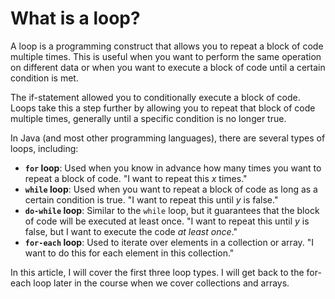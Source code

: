 # What is a loop?

A loop is a programming construct that allows you to repeat a block of code multiple times. This is useful when you want to perform the same operation on different data or when you want to execute a block of code until a certain condition is met.

The if-statement allowed you to conditionally execute a block of code. Loops take this a step further by allowing you to repeat that block of code multiple times, generally until a specific condition is no longer true.

In Java (and most other programming languages), there are several types of loops, including:
- **`for` loop**: Used when you know in advance how many times you want to repeat a block of code. "I want to repeat this _x_ times."
- **`while` loop**: Used when you want to repeat a block of code as long as a certain condition is true. "I want to repeat this until _y_ is false."
- **`do-while` loop**: Similar to the `while` loop, but it guarantees that the block of code will be executed at least once. "I want to repeat this until _y_ is false, but I want to execute the code _at least once_."
- **`for-each` loop**: Used to iterate over elements in a collection or array. "I want to do this for each element in this collection."

In this article, I will cover the first three loop types. I will get back to the for-each loop later in the course when we cover collections and arrays.


